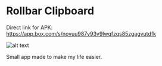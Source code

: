 # Rollbar Clipboard 

Direct link for APK: https://app.box.com/s/novuu987v93v9lwqfzqs85zgagvutdfk 

![alt text](https://public.boxcloud.com/api/2.0/internal_files/245965724796/versions/259407918204/representations/png_paged_2048x2048/content/1.png?access_token=1!xKQCEhEG8d2Ijb2n2_phtPKrskceojQraQmxn_Kl3cphtRu_fLy4BVX8TxSZ5Jgvfp5yWUeK73Q_7ZrSLGeJWSxgyqJD1NzKt9kbBqAnIIeYhSBoNXaiEbrXAlDmUhM6fRui_SW4uWFOv2yaBuGCnt8vMHoWww0G2s53CPeSAydWMpGoZBStypD0rOELIdKxafPZ2gldvahE-cdfvIq167E7if9Q4TCqBgne8YKpMGVE6EX4LAoC7r8xaNWaa-ywoKgl3JL7Nk9uFgQsQKoEQS65k1v96DSk04n1prPyNnAnKJWVKwj1Dv1IiDYat-gKLA6RkIxCm6AE2fgb9Weumx-geONiG-Zi9_7FRsMzRGUX7poNcMsnNdoztVu9-eAbDMhCvn1sI5RDmwIu&box_client_name=box-content-preview&box_client_version=1.17.0) 

Small app made to make my life easier.

